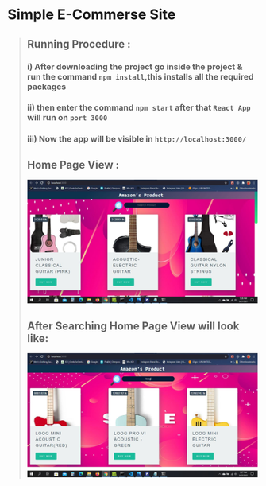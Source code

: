 # Simple E-Commerse Site

> ## Running Procedure :
> ### i) After downloading the project go inside the project & run the command `npm install`,this installs all the required packages
>  ### ii) then enter the command `npm start` after that `React App` will run on `port 3000` 
>  ### iii) Now the app will be visible in `http://localhost:3000/`
> ## Home Page View : 
>  <img  src="./src/photos/firstLook.JPG"/> <br >
> ##  After Searching Home Page View will look like: 
>  <img  src="./src/photos/AfterSearching.JPG"/>
